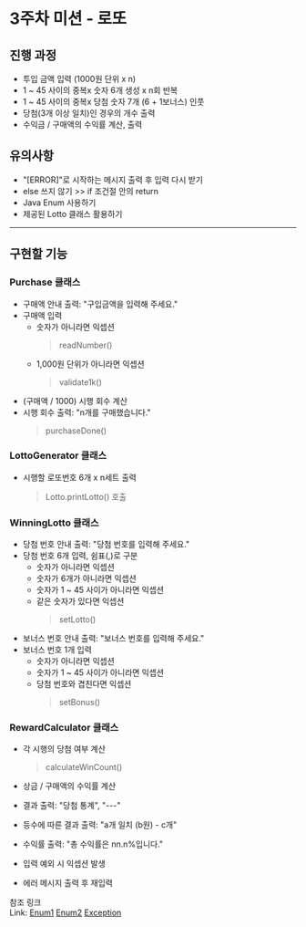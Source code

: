 3주차 미션 - 로또
=========

진행 과정
---
* 투입 금액 입력 (1000원 단위 x n)
* 1 ~ 45 사이의 중복x 숫자 6개 생성 x n회 반복
* 1 ~ 45 사이의 중복x 당첨 숫자 7개 (6 + 1보너스) 인풋
* 당첨(3개 이상 일치)인 경우의 개수 출력
* 수익금 / 구매액의 수익률 계산, 출력

유의사항
---
* "[ERROR]"로 시작하는 메시지 출력 후 입력 다시 받기
* else 쓰지 않기 >> if 조건절 안의 return 
* Java Enum 사용하기
* 제공된 Lotto 클래스 활용하기

- - -

구현할 기능
---

### Purchase 클래스
* 구매액 안내 출력: "구입금액을 입력해 주세요."
* 구매액 입력
  - 숫자가 아니라면 익셉션
    > readNumber()
  - 1,000원 단위가 아니라면 익셉션
    > validate1k()
* (구매액 / 1000) 시행 회수 계산
* 시행 회수 출력: "n개를 구매했습니다."
  > purchaseDone()

### LottoGenerator 클래스
* 시행할 로또번호 6개 x n세트 출력
  > Lotto.printLotto() 호출

### WinningLotto 클래스
* 당첨 번호 안내 출력: "당첨 번호를 입력해 주세요."
* 당첨 번호 6개 입력, 쉼표(,)로 구분
  - 숫자가 아니라면 익셉션
  - 숫자가 6개가 아니라면 익셉션
  - 숫자가 1 ~ 45 사이가 아니라면 익셉션
  - 같은 숫자가 있다면 익셉션
    > setLotto()
* 보너스 번호 안내 출력: "보너스 번호를 입력해 주세요."
* 보너스 번호 1개 입력
  - 숫자가 아니라면 익셉션
  - 숫자가 1 ~ 45 사이가 아니라면 익셉션
  - 당첨 번호와 겹친다면 익셉션
    > setBonus()


### RewardCalculator 클래스
* 각 시행의 당첨 여부 계산
  > calculateWinCount()
* 상금 / 구매액의 수익률 계산
* 결과 출력: "당첨 통계", "---"
* 등수에 따른 결과 출력: "a개 일치 (b원) - c개"
* 수익률 출력: "총 수익률은 nn.n%입니다."


* 입력 예외 시 익셉션 발생
* 에러 메시지 출력 후 재입력


참조 링크\
Link: [Enum1][EnumLink1] [Enum2][EnumLink2] [Exception][ExceptionLink]

[EnumLink1]: https://inpa.tistory.com/entry/JAVA-%E2%98%95-%EC%97%B4%EA%B1%B0%ED%98%95Enum-%ED%83%80%EC%9E%85-%EB%AC%B8%EB%B2%95-%ED%99%9C%EC%9A%A9-%EC%A0%95%EB%A6%AC#enum_%EA%B8%B0%EB%B3%B8_%EB%AC%B8%EB%B2%95
[EnumLink2]: https://howtodoinjava.com/java/enum/enum-with-multiple-values/
[ExceptionLink]: https://woojin.tistory.com/74